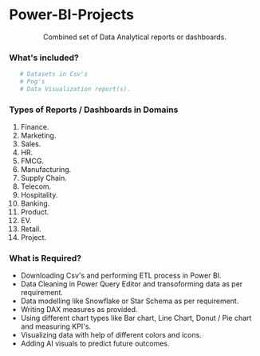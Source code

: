# Power-BI-Projects
<p align="center"

Combined set of Data Analytical reports or dashboards.

### What's included?
```bash
   # Datasets in Csv's 
   # Png's 
   # Data Visualization report(s).
```

### Types of Reports / Dashboards in Domains
1. Finance.
2. Marketing.
3. Sales.
4. HR.
5. FMCG.
6. Manufacturing.
7. Supply Chain.
8. Telecom.
9. Hospitality.
10. Banking.
11. Product. 
12. EV.
13. Retail. 
14. Project. 

### What is Required?
- Downloading Csv's and performing ETL process in Power BI.
- Data Cleaning in Power Query Editor and transoforming data as per requirement.
- Data modelling like Snowflake or Star Schema as per requirement.
- Writing DAX measures as provided. 
- Using different chart types like Bar chart, Line Chart, Donut / Pie chart and measuring KPI's.
- Visualizing data with help of different colors and icons.
- Adding AI visuals to predict future outcomes.
